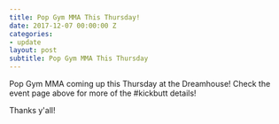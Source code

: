```yaml
---
title: Pop Gym MMA This Thursday!
date: 2017-12-07 00:00:00 Z
categories:
- update
layout: post
subtitle: Pop Gym MMA This Thursday
---
```


Pop Gym MMA coming up this Thursday at the Dreamhouse! Check the event page above for more of the #kickbutt details!

Thanks y'all!
